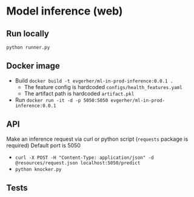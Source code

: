 # Model inference (web)

## Run locally 

`python runner.py`

## Docker image

- Build `docker build -t evgerher/ml-in-prod-inference:0.0.1 .`  
  - The feature config is hardcoded `configs/health_features.yaml`  
  - The artifact path is hardcoded `artifact.pkl`  
- Run `docker run -it -d -p 5050:5050 evgerher/ml-in-prod-inference:0.0.1`  

## API

Make an inference request via curl or python script (`requests` package is required)
Default port is 5050  

- `curl -X POST -H "Content-Type: application/json" -d @resources/request.json localhost:5050/predict` 
- `python knocker.py` 

## Tests



